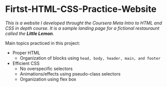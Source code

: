 # Firtst-HTML-CSS-Practice-Website
*This is a website I developed throught the Coursera Meta Intro to HTML and CSS in depth course. It is a sample landing page for a fictional restauraunt called the **Little Lemon**.*

Main topics practiced in this project:
* Proper HTML
  * Organization of blocks using `head, body, header, main, and footer`
* Efficient CSS
  * No overspecific selectors
  * Animations/effects using pseudo-class selectors
  * Organization using flex box
